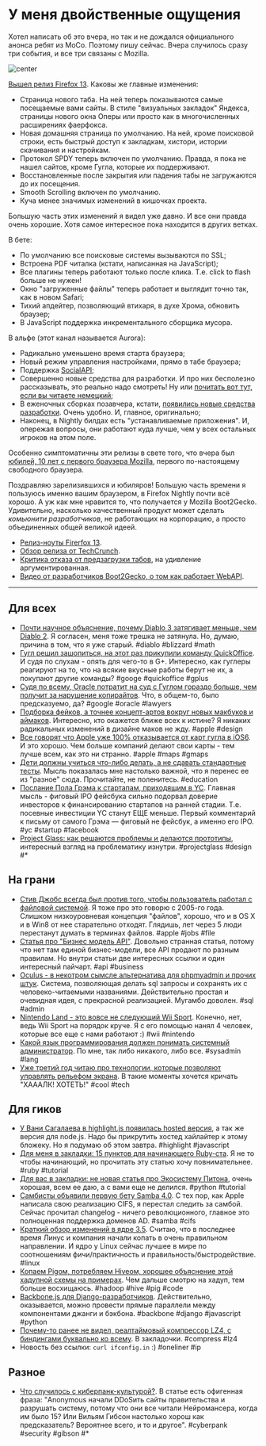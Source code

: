 # У меня двойственные ощущения

Хотел написать об это вчера, но так и не дождался официального анонса ребят из MoCo. Поэтому пишу сейчас. Вчера случилось сразу три события, и все три связаны с Mozilla.

![center](http://chyo.ru/m_1779.png)

[Вышел релиз Firefox 13](http://www.mozilla.org/en-US/firefox/13.0/releasenotes/). Каковы же главные изменения:

* Страница нового таба. На ней теперь показываются самые посещаемые вами сайты. В стиле "визуальных закладок" Яндекса, страницы нового окна Оперы или просто как в многочисленных расширениях фаерфокса.
* Новая домашняя страница по умолчанию. На ней, кроме поисковой строки, есть быстрый доступ к закладкам, хистори, истории скачивания и настройкам.
* Протокол SPDY теперь включен по умолчанию. Правда, я пока не нашел сайтов, кроме Гугла, которые их поддерживают.
* Восстановленные после закрытия или падения табы не загружаются до их посещения.
* Smooth Scrolling включен по умолчанию.
* Куча менее значимых изменений в кишочках проекта.

Большую часть этих изменений я видел уже давно. И все они правда очень хорошие. Хотя самое интересное пока находится в других ветках.

В бете:

* По умолчанию все поисковые системы вызываются по SSL;
* Встроена PDF читалка (кстати, написанная на JavaScript);
* Все плагины теперь работают только после клика. Т.е. click to flash больше не нужен!
* Окно "загруженные файлы" теперь работает и выглядит точно так, как в новом Safari;
* Тихий апдейтер, позволяющий втихаря, в духе Хрома, обновить браузер;
* В JavaScript поддержка инкрементального сборщика мусора.

В альфе (этот канал называется Aurora):

* Радикально уменьшено время старта браузера;
* Новый режим управления настройками, прямо в табе браузера;
* Поддержка [SocialAPI](https://wiki.mozilla.org/Labs/SocialAPI);
* Совершенно новые средства для разработки. И про них бесполезно рассказывать, это реально надо смотреть! Ну или [почитать вот тут, если вы читаете немецкий](http://www.soeren-hentzschel.at/mozilla/firefox/2012/06/03/firefox-15-mit-kommandozeile-responsive-mode-debugger-mehr-fur-webentwickler/);
* В еженочных сборках позавчера, кстати, [появились новые средства разработки](http://www.webmonkey.com/2012/06/new-firefox-developer-tools-will-help-you-build-responsive-websites/). Очень удобно. И, главное, оригинально;
* Наконец, в Nightly билдах есть "устанавливаемые приложения". И, опережая вопросы, они работают куда лучше, чем у всех остальных игроков на этом поле.

Особенно симптоматичны эти релизы в свете того, что вчера был [юбилей, 10 лет с первого браузера Mozilla](http://www.mozilla.org/en-US/press/mozilla1.0.html), первого по-настоящему свободного браузера.

Поздравляю зарелизившихся и юбиляров! Большую часть времени я пользуюсь именно вашим браузером, в Firefox Nightly почти всё хорошо. А уж как мне нравится то, что получается у Mozilla Boot2Gecko. Удивительно, насколько качественный продукт может сделать *комьюнити разработчиков*, не работающих на корпорацию,  а просто объединенных общей великой идеей.

* [Релиз-ноуты Firerfox 13](http://www.mozilla.org/en-US/firefox/13.0/releasenotes/).
* [Обзор релиза от TechCrunch](http://techcrunch.com/2012/06/04/firefox-13-new-home-page-spdy-support/).
* [Критика отказа от предзагрузки табов](http://renesd.blogspot.co.uk/2012/06/why-new-firefox-load-tabs-on-demand-is.html), на удивление аргументированная.
* [Видео от разработчиков Boot2Gecko, о том как работает WebAPI](http://www.webmonkey.com/2012/06/video-mozilla-developer-shows-off-the-power-of-webapi/).

-----

## Для всех
* [Почти научное объяснение, почему Diablo 3 затягивает меньше, чем Diablo 2](http://www.alexc.me/a-scientific-explanation-why-diablo-3-is-less-addictive-than-diablo-2/417/). Я согласен, меня тоже трешка не затянула. Но, думаю, причина в том, что я уже старый. #diablo #blizzard #math
* [Гугл решил зашопиться, на этот раз прикупили команду QuickOffice](http://googleblog.blogspot.com/2012/06/google-quickoffice-get-more-done.html). И судя по слухам - опять для чего-то в G+. Интересно, как гуглеры реагируют на то, что на всякие вкусные работы берут не их, а покупают другие команды? #googe #quickoffice #gplus
* [Судя по всему, Oracle потратит на суд с Гуглом гораздо больше, чем получит за нарушение копирайтов](http://news.techeye.net/business/oracles-google-java-show-trial-cost-more-than-it-couldve-won). Что, в общем-то, было предсказуемо, да? #google #oracle #lawyers
* [Подборка фейков, а точнее концепт-артов вокруг новых макбуков и аймаков](http://www.flickr.com/photos/guilhermescha/with/7295381650/). Интересно, кто окажется ближе всех к истине? Я никаких радикальных изменений в дизайне маков не жду. #apple #design
* [Все говорят что Apple уже 100% отказывается от карт гугла в iOS6](http://arstechnica.com/apple/2012/06/wsj-report-confirms-apple-ousting-google-maps-from-iphone/). И это хорошо. Чем больше компаний делают свои карты - тем лучше всем, как это ни странно. #apple #maps #gmaps
* [Дети должны учиться что-либо делать, а не сдавать стандартные тесты](http://www.slate.com/articles/technology/future_tense/2012/06/maker_faire_and_science_education_american_kids_should_be_building_rockets_and_robots_not_taking_standardized_tests_.html). Мысль показалась мне настолько важной, что я перенес ее из "разное" сюда. Прочитайте, не поленитесь. #education
* [Послание Пола Грэма к стартапам, приходящим в YC](https://news.ycombinator.com/item?id=4067297). Главная мысль - фиговый IPO фейсбука сильно подорвал доверие инвесторов к финансированию стартапов на ранней стадии. Т.е. посевные инвестиции YC станут ЕЩЕ меньше. Первый комментарий к письму от самого Грэма — фиговый не фейсбук, а именно его IPO. #yc #startup #facebook
* [Project Glass: как решаются проблемы и делаются прототипы](http://www.fastcodesign.com/1669937/googles-project-glass-inside-the-problem-solving-and-prototyping), интересный взгляд на проблематику изнутри. #projectglass #design #*

## На грани
* [Стив Джобс всегда был против того, чтобы пользователь работал с файловой системой](http://oleb.net/blog/2012/06/steve-jobs-on-the-file-system/). Я тоже про это говорю с 2005-го года. Слишком низкоуровневая концепция "файлов", хорошо, что и в OS X и в Win8 от нее старательно отходят. Глядишь, лет через 5 люди перестанут думать в терминах файлов. #apple #jobs #file
* [Статья про "Бизнес модель API"](http://blog.programmableweb.com/2012/06/05/api-business-models-take-centre-stage/). Довольно странная статья, потому что нет там единой бизнес-модели, все API продают по разным правилам. Но внутри статьи две интересных ссылки и один интересный пайчарт. #api #business
* [Oculus - в некотром сымсле альтернатива для phpmyadmin и прочих штук](http://oculusapp.com/). Система, позволяющая делать sql запросы и сохранять их c человеко-читаемыми названиями. Действительно простая и очевидная идея, с прекрасной реализацией. Мугамбо доволен. #sql #admin
* [Nintendo Land - это вовсе не следующий Wii Sport](http://arstechnica.com/gaming/2012/06/why-nintendoland-isnt-the-next-wii-sports/). Конечно, нет, ведь Wii Sport на порядок круче. Я с его помощью нанял 4 человек, которые все еще с нами работают :) #wii #nintendo
* [Какой язык программирования должен понимать системный администратор](http://everythingsysadmin.com/2012/06/salang.html). По мне, так либо никакого, либо все. #sysadmin #lang
* [Уже третий год читаю про технологии, которые позволяют управлять рельефом экрана](http://gigaom.com/mobile/new-screen-tech-has-buttons-that-rise-on-command/). В такие моменты хочется кричать "ХАААЛК! ХОТЕТЬ!" #cool #tech

## Для гиков
* [У Вани Сагалаева в highlight.js появилась hosted версия](http://softwaremaniacs.org/soft/highlight/en/download/), а так же версия для node.js. Надо бы прикрутить хостед хайлайтер к этому бложеку. Но я подумаю об этом завтра. #highlight #javascript
* [Для меня в закладки: 15 пунктов для начинающего Ruby-ста](http://www.jasimabasheer.com/posts/meta_introduction_to_ruby.html). Я не то чтобы начинающий, но прочитать эту статью хочу повнимательнее. #ruby #tutorial
* [Для вас в закладки: не новая статья про Экосистему Питона](http://mirnazim.org/writings/python-ecosystem-introduction/), очень хорошая, всем ее даю, а с вами еще не делился. #python #tutorial
* [Самбисты объявили первую бету Samba 4.0](http://article.gmane.org/gmane.network.samba.announce/251). С тех пор, как Apple написала свою реализацию CIFS, я перестал следить за самбой. Сейчас прочитал changelog - ничего революционного, главное это полноценная поддержка доменов AD. #samba #cifs
* [Краткий обзор изменений в ядре 3.5](http://www.h-online.com/open/news/item/Significant-improvements-coming-in-Linux-3-5-1598702.html). Считаю, что в последнее время Линус и компания начали копать в очень правильном направлении. И ядро у Linux сейчас лучшее в мире по соотношениям фичи/практичность и правильность/быстродействие. #linux
* [Копаем Pigом, потребляем Hiveом, хорошее объяснение этой хадупной схемы на примерах](http://hortonworks.com/blog/the-data-lifecycle-part-two-mining-avros-with-pig-consuming-data-with-hive/). Чем дальше смотрю на хадуп, тем больше восхищаюсь. #hadoop #hive #pig #code
* [Backbone.js для Django-разработчиков](http://lincolnloop.com/blog/2012/jun/5/backbonejs-django-developers/). Действительно, оказывается, можно провести прямые параллели между компонентами джанги и бэкбона. #backbone #django #javascript #python
* [Почему-то ранее не видел, реалтаймовый компрессор LZ4, c биндингами буквально ко всему](http://fastcompression.blogspot.fr/p/lz4.html). В закладочки. #compress #lz4
* Новость без ссылки: `curl ifconfig.in` :) #oneliner #ip

## Разное
* [Что случилось с киберпанк-культурой?](http://motherboard.vice.com/2012/6/5/what-happened-to-cyberpunk--2). В статье есть офигенная фраза: "Anonymous начали DDoSить сайты правительства и разрушать систему, потому что они все читали Нейромансера, когда им было 15? Или Вильям Гибсон настолько хорош как предсказатель? Вероятнее всего, и то и другое". #cyberpank #security #gibson #*
